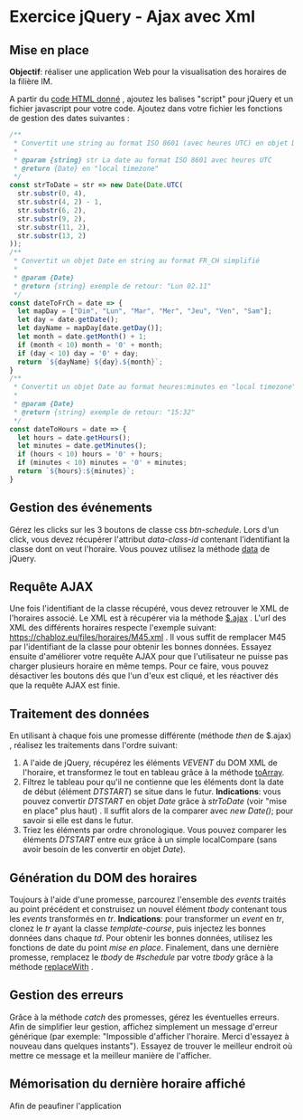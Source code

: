 # Exercice jQuery - Ajax avec Xml 

## Mise en place

**Objectif**:  réaliser une application Web pour la visualisation des horaires de la filière IM.

A partir du [code HTML donné](resources/jqueryAjaxXml.html) , ajoutez les balises "script" pour jQuery et un fichier javascript pour votre code. Ajoutez dans votre fichier  les fonctions de gestion des dates suivantes :

```js
/** 
 * Convertit une string au format ISO 8601 (avec heures UTC) en objet Date
 * 
 * @param {string} str La date au format ISO 8601 avec heures UTC
 * @return {Date} en "local timezone"
 */
const strToDate = str => new Date(Date.UTC(
  str.substr(0, 4),
  str.substr(4, 2) - 1,
  str.substr(6, 2),
  str.substr(9, 2),
  str.substr(11, 2),
  str.substr(13, 2)  
));
/**
 * Convertit un objet Date en string au format FR_CH simplifié 
 * 
 * @param {Date} 
 * @return {string} exemple de retour: "Lun 02.11"
 */
const dateToFrCh = date => {
  let mapDay = ["Dim", "Lun", "Mar", "Mer", "Jeu", "Ven", "Sam"];
  let day = date.getDate();
  let dayName = mapDay[date.getDay()];
  let month = date.getMonth() + 1;
  if (month < 10) month = '0' + month;  
  if (day < 10) day = '0' + day;
  return `${dayName} ${day}.${month}`;
}
/**
 * Convertit un objet Date au format heures:minutes en "local timezone"
 * 
 * @param {Date} 
 * @return {string} exemple de retour: "15:32"
 */
const dateToHours = date => {  
  let hours = date.getHours();
  let minutes = date.getMinutes();
  if (hours < 10) hours = '0' + hours;  
  if (minutes < 10) minutes = '0' + minutes;    
  return `${hours}:${minutes}`;
}
```
## Gestion des événements
Gérez les clicks sur les 3 boutons de classe css *btn-schedule*.  Lors d'un click, vous devez récupérer l'attribut *data-class-id* contenant l’identifiant la classe dont on veut l'horaire.  Vous pouvez utilisez la méthode [data](https://api.jquery.com/data/#data2) de jQuery. 

## Requête AJAX
Une fois l'identifiant de la classe récupéré, vous devez retrouver le XML de l'horaires associé. Le XML est  à récupérer via la méthode [$.ajax](https://api.jquery.com/jQuery.Ajax/)  . L'url des XML des différents horaires respecte l'exemple suivant:  https://chabloz.eu/files/horaires/M45.xml . Il vous suffit de remplacer M45 par l'identifiant de la classe pour obtenir les bonnes données. Essayez ensuite d'améliorer votre requête AJAX pour que l'utilisateur ne puisse pas charger plusieurs horaire en même temps. Pour ce faire, vous pouvez désactiver les boutons dés que l'un d'eux est cliqué, et les réactiver dés que la requête AJAX est finie.

## Traitement des données
En utilisant à chaque fois une promesse différente (méthode *then* de $.ajax) , réalisez les traitements dans l'ordre suivant:

 1. A l'aide de jQuery, récupérez les éléments *VEVENT* du DOM XML de l'horaire, et transformez le tout en tableau grâce à la méthode  [toArray](https://api.jquery.com/toArray).
 2. Filtrez le tableau pour qu'il ne contienne que les éléments dont la date de début (élément *DTSTART*) se situe dans le futur. **Indications**: vous pouvez convertir *DTSTART* en objet *Date* grâce à *strToDate* (voir "mise en place" plus haut) . Il suffit alors de la comparer avec  *new Date()*; pour savoir si elle est dans le futur.
 3. Triez les éléments par ordre chronologique. Vous pouvez comparer les éléments *DTSTART* entre eux grâce à un simple localCompare (sans avoir besoin de les convertir en objet *Date*).

 ## Génération du DOM des horaires

Toujours à l'aide d'une promesse, parcourez l'ensemble des *events* traités au point précédent et construisez un nouvel élément *tbody* contenant tous les *events* transformés en *tr*. **Indications**: pour transformer un *event* en *tr*, clonez le *tr* ayant la classe *template-course*, puis injectez les bonnes données dans chaque *td*. Pour obtenir les bonnes données, utilisez les fonctions de date du point *mise en place*. Finalement, dans une dernière promesse, remplacez le *tbody* de *#schedule* par votre *tbody* grâce à la méthode [replaceWith](http://api.jquery.com/replacewith/) .

## Gestion des erreurs

Grâce à la méthode *catch* des promesses, gérez les éventuelles erreurs. Afin de simplifier leur gestion, affichez simplement un message d'erreur générique (par exemple:  "Impossible d'afficher l'horaire. Merci d'essayez à nouveau dans quelques instants"). Essayez de trouver le meilleur endroit où mettre ce message et la meilleur manière de l'afficher.

## Mémorisation du dernière horaire affiché
Afin de peaufiner l'application
 
<!--stackedit_data:
eyJoaXN0b3J5IjpbODI5NTk2NjI2LC02NDE4NzYwOTVdfQ==
-->